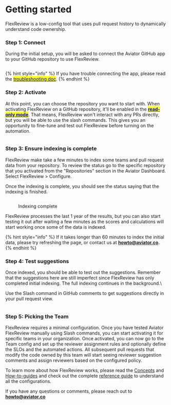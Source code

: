# Getting started

FlexReview is a low-config tool that uses pull request history to dynamically understand code ownership.

### Step 1: Connect

During the initial setup, you will be asked to connect the Aviator GitHub app to your GitHub repository to use FlexReview.&#x20;

<figure><img src="../.gitbook/assets/Screenshot 2024-02-09 at 12.08.18 PM.png" alt=""><figcaption></figcaption></figure>

{% hint style="info" %}
If you have trouble connecting the app, please read the [<mark style="color:blue;">troubleshooting doc</mark>](../manage/faqs/troubleshooting-github-app-connection.md).
{% endhint %}

### Step 2: Activate

At this point, you can choose the repository you want to start with. When activating FlexReview on a GitHub repository, it'll be enabled in the [<mark style="color:blue;">**read-only mode**</mark>](broken-reference). That means, FlexReview won't interact with any PRs directly, but you will be able to use the slash commands. This gives you an opportunity to fine-tune and test out FlexReview before turning on the automation.

<figure><img src="../.gitbook/assets/Screenshot 2024-02-09 at 12.11.36 PM.png" alt=""><figcaption></figcaption></figure>

### Step 3: Ensure indexing is complete

FlexReview make take a few minutes to index some teams and pull request data from your repository. To review the status go to the specific repository that you activated from the "Repositories" section in the Aviator Dashboard. Select FlexReview > Configure.

Once the indexing is complete, you should see the status saying that the indexing is finished.

<figure><img src="../.gitbook/assets/Screenshot 2025-01-07 at 4.24.45 PM.png" alt=""><figcaption><p>Indexing complete</p></figcaption></figure>

FlexReview processes the last 1 year of the results, but you can also start testing it out after waiting a few minutes as the scores and calculations will start working once some of the data is indexed.

{% hint style="info" %}
If it takes longer than 60 minutes to index the initial data, please try refreshing the page, or contact us at **howto@aviator.co.**
{% endhint %}

### Step 4: Test suggestions

Once indexed, you should be able to test out the suggestions. Remember that the suggestions here are still imperfect since FlexReview has only completed initial indexing. The full indexing continues in the background.\


Use the Slash command in GitHub comments to get suggestions directly in your pull request view.

<figure><img src="../.gitbook/assets/Screenshot 2025-01-06 at 3.55.49 PM.png" alt=""><figcaption></figcaption></figure>

### Step 5: Picking the Team

FlexReview requires a minimal configuration. Once you have tested Aviator FlexReview manually using Slash commands, you can start activating it for specific teams in your organization. Once activated, you can now go to the Team config and set up the reviewer assignment rules and optionally define the SLOs and the automated actions. All subsequent pull requests that modify the code owned by this team will start seeing reviewer suggestion comments and assign reviewers based on the configured policy.



To learn more about how FlexReview works, please read the [Concepts](concepts/) and [How-to-guides](../releases-beta/how-to-guides/) and check out the complete [reference guide](reference/) to understand all the configurations.

If you have any questions or comments, please reach out to **howto@aviator.co**
